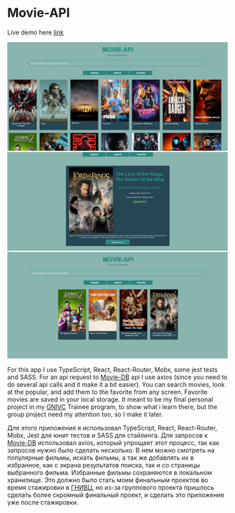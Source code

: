 # Movie-API

Live demo here [link](https://boring-archimedes-34337d.netlify.app/)

![popular](src/style/readme/popular.png)
![single-movie](src/style/readme/movie-screen.png)
![favorite](src/style/readme/favorite.png)

For this app I use TypeScript, React, React-Router, Mobx, some jest tests and SASS. For an api request to [Movie-DB](https://www.themoviedb.org/) api I use axios (since you need to do several api calls and it make it a bit easier). You can search movies, look at the popular, and add them to the favorite from any screen. Favorite movies are saved in your local storage. It meant to be my final personal project in my [GNIVC](https://gnivc.ru/) Trainee program, to show what i learn there, but the group project need my attention too, so I make it later.

Для этого приложения я использовал TypeScript, React, React-Router, Mobx, Jest для юнит тестов и SASS для стайлинга. Для запросов к [Movie-DB](https://www.themoviedb.org/) использовал axios, который упрощает этот процесс, так как запросов нужно было сделать несколько. В нем можно смотреть на популярные фильмы, искать фильмы, а так же добавлять их в избранное, как с экрана результатов поиска, так и со страницы выбранного фильма. Избранные фильмы сохраняются в локальном хранилище. Это должно было стать моим финальным проектов во время стажировки в [ГНИВЦ](https://gnivc.ru/), но из-за группового проекта пришлось сделать более скромный финальный проект, и сделать это приложение уже после стажировки.